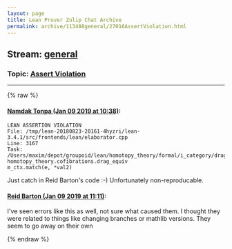 ```yaml
---
layout: page
title: Lean Prover Zulip Chat Archive 
permalink: archive/113488general/27016AssertViolation.html
---
```


## Stream: [general](index.html)
### Topic: [Assert Violation](27016AssertViolation.html)

---


{% raw %}
#### [ Namdak Tonpa (Jan 09 2019 at 10:38)](https://leanprover.zulipchat.com/#narrow/stream/113488-general/topic/Assert%20Violation/near/154711246):
```
LEAN ASSERTION VIOLATION
File: /tmp/lean-20180823-20161-4hyzri/lean-3.4.1/src/frontends/lean/elaborator.cpp
Line: 3167
Task: /Users/maxim/depot/groupoid/lean/homotopy_theory/formal/i_category/drag.lean: homotopy_theory.cofibrations.drag_equiv
m_ctx.match(e, *val2)
```

Just catch in Reid Barton's code :-) Unfortunately non-reproducable.

#### [ Reid Barton (Jan 09 2019 at 11:11)](https://leanprover.zulipchat.com/#narrow/stream/113488-general/topic/Assert%20Violation/near/154713023):
I've seen errors like this as well, not sure what caused them. I thought they were related to things like changing branches or mathlib versions. They seem to go away on their own


{% endraw %}
